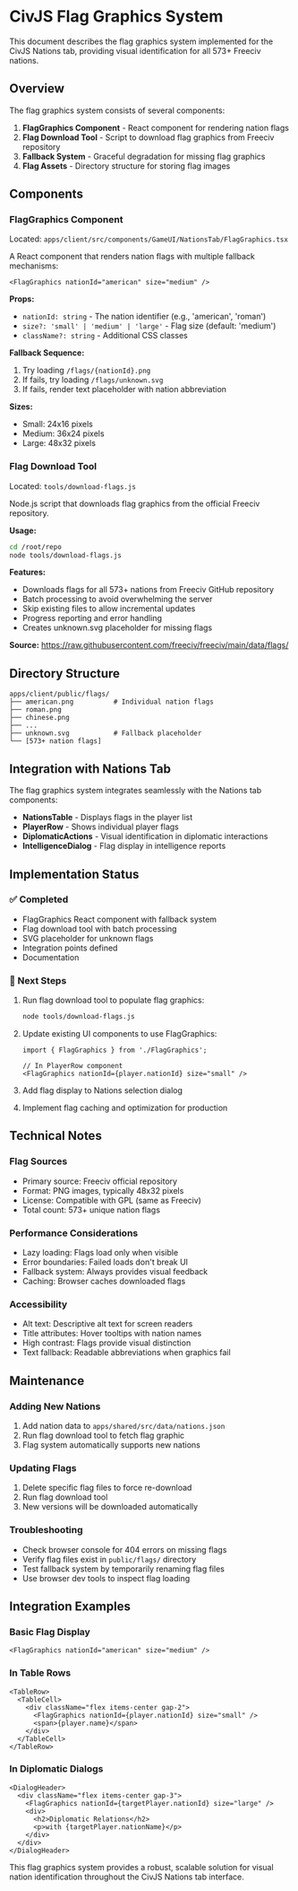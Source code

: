 # CivJS Flag Graphics System

This document describes the flag graphics system implemented for the CivJS Nations tab, providing visual identification for all 573+ Freeciv nations.

## Overview

The flag graphics system consists of several components:

1. **FlagGraphics Component** - React component for rendering nation flags
2. **Flag Download Tool** - Script to download flag graphics from Freeciv repository
3. **Fallback System** - Graceful degradation for missing flag graphics
4. **Flag Assets** - Directory structure for storing flag images

## Components

### FlagGraphics Component

Located: `apps/client/src/components/GameUI/NationsTab/FlagGraphics.tsx`

A React component that renders nation flags with multiple fallback mechanisms:

```tsx
<FlagGraphics nationId="american" size="medium" />
```

**Props:**
- `nationId: string` - The nation identifier (e.g., 'american', 'roman')
- `size?: 'small' | 'medium' | 'large'` - Flag size (default: 'medium')
- `className?: string` - Additional CSS classes

**Fallback Sequence:**
1. Try loading `/flags/{nationId}.png`
2. If fails, try loading `/flags/unknown.svg`
3. If fails, render text placeholder with nation abbreviation

**Sizes:**
- Small: 24x16 pixels
- Medium: 36x24 pixels  
- Large: 48x32 pixels

### Flag Download Tool

Located: `tools/download-flags.js`

Node.js script that downloads flag graphics from the official Freeciv repository.

**Usage:**
```bash
cd /root/repo
node tools/download-flags.js
```

**Features:**
- Downloads flags for all 573+ nations from Freeciv GitHub repository
- Batch processing to avoid overwhelming the server
- Skip existing files to allow incremental updates
- Progress reporting and error handling
- Creates unknown.svg placeholder for missing flags

**Source:** https://raw.githubusercontent.com/freeciv/freeciv/main/data/flags/

## Directory Structure

```
apps/client/public/flags/
├── american.png          # Individual nation flags
├── roman.png
├── chinese.png
├── ...
├── unknown.svg           # Fallback placeholder
└── [573+ nation flags]
```

## Integration with Nations Tab

The flag graphics system integrates seamlessly with the Nations tab components:

- **NationsTable** - Displays flags in the player list
- **PlayerRow** - Shows individual player flags
- **DiplomaticActions** - Visual identification in diplomatic interactions
- **IntelligenceDialog** - Flag display in intelligence reports

## Implementation Status

### ✅ Completed
- FlagGraphics React component with fallback system
- Flag download tool with batch processing
- SVG placeholder for unknown flags
- Integration points defined
- Documentation

### 🔄 Next Steps
1. Run flag download tool to populate flag graphics:
   ```bash
   node tools/download-flags.js
   ```

2. Update existing UI components to use FlagGraphics:
   ```tsx
   import { FlagGraphics } from './FlagGraphics';
   
   // In PlayerRow component
   <FlagGraphics nationId={player.nationId} size="small" />
   ```

3. Add flag display to Nations selection dialog

4. Implement flag caching and optimization for production

## Technical Notes

### Flag Sources
- Primary source: Freeciv official repository
- Format: PNG images, typically 48x32 pixels
- License: Compatible with GPL (same as Freeciv)
- Total count: 573+ unique nation flags

### Performance Considerations
- Lazy loading: Flags load only when visible
- Error boundaries: Failed loads don't break UI
- Fallback system: Always provides visual feedback
- Caching: Browser caches downloaded flags

### Accessibility
- Alt text: Descriptive alt text for screen readers
- Title attributes: Hover tooltips with nation names
- High contrast: Flags provide visual distinction
- Text fallback: Readable abbreviations when graphics fail

## Maintenance

### Adding New Nations
1. Add nation data to `apps/shared/src/data/nations.json`
2. Run flag download tool to fetch flag graphic
3. Flag system automatically supports new nations

### Updating Flags
1. Delete specific flag files to force re-download
2. Run flag download tool
3. New versions will be downloaded automatically

### Troubleshooting
- Check browser console for 404 errors on missing flags
- Verify flag files exist in `public/flags/` directory
- Test fallback system by temporarily renaming flag files
- Use browser dev tools to inspect flag loading

## Integration Examples

### Basic Flag Display
```tsx
<FlagGraphics nationId="american" size="medium" />
```

### In Table Rows
```tsx
<TableRow>
  <TableCell>
    <div className="flex items-center gap-2">
      <FlagGraphics nationId={player.nationId} size="small" />
      <span>{player.name}</span>
    </div>
  </TableCell>
</TableRow>
```

### In Diplomatic Dialogs
```tsx
<DialogHeader>
  <div className="flex items-center gap-3">
    <FlagGraphics nationId={targetPlayer.nationId} size="large" />
    <div>
      <h2>Diplomatic Relations</h2>
      <p>with {targetPlayer.nationName}</p>
    </div>
  </div>
</DialogHeader>
```

This flag graphics system provides a robust, scalable solution for visual nation identification throughout the CivJS Nations tab interface.
